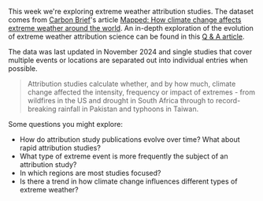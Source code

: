 This week we're exploring extreme weather attribution studies. The dataset comes
from [Carbon Brief](https://carbonbrief.org)'s article [Mapped: How climate change affects extreme weather around the world](https://interactive.carbonbrief.org/attribution-studies/index.html). An in-depth exploration of the evolution of extreme weather attribution science can be found in this [Q & A article](https://carbonbrief.org/qa-the-evolving-science-of-extreme-weather-attribution/).

The data was last updated in November 2024 and single studies that cover multiple events or locations are separated out into individual entries when possible.

> Attribution studies calculate whether, and by how much, climate change affected the intensity, frequency or impact of extremes - from wildfires in the US and drought in South Africa through to record-breaking rainfall in Pakistan and typhoons in Taiwan.

Some questions you might explore:

- How do attribution study publications evolve over time? What about rapid attribution studies?
- What type of extreme event is more frequently the subject of an attribution study?
- In which regions are most studies focused?
- Is there a trend in how climate change influences different types of extreme weather?
